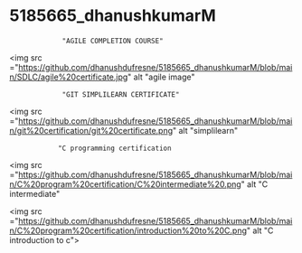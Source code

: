 # 5185665_dhanushkumarM


                 "AGILE COMPLETION COURSE"

<img src ="https://github.com/dhanushdufresne/5185665_dhanushkumarM/blob/main/SDLC/agile%20certificate.jpg" alt "agile image" 

                 "GIT SIMPLILEARN CERTIFICATE"
<img src ="https://github.com/dhanushdufresne/5185665_dhanushkumarM/blob/main/git%20certification/git%20certificate.png" alt "simplilearn"


                



                "C programming certification

<img src ="https://github.com/dhanushdufresne/5185665_dhanushkumarM/blob/main/C%20program%20certification/C%20intermediate%20.png" alt "C intermediate"

<img src ="https://github.com/dhanushdufresne/5185665_dhanushkumarM/blob/main/C%20program%20certification/introduction%20to%20C.png" alt "C introduction to c">

